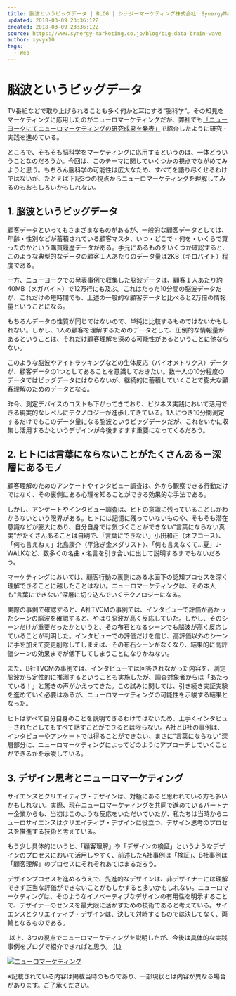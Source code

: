 ```yaml
---
title: 脳波というビッグデータ | BLOG | シナジーマーケティング株式会社　SynergyMarketing
updated: 2018-03-09 23:36:12Z
created: 2018-03-09 23:36:12Z
source: https://www.synergy-marketing.co.jp/blog/big-data-brain-wave
author: xyvyx10
tags:
  - Web
---
```


# 脳波というビッグデータ

TV番組などで取り上げられることも多く何かと耳にする“脳科学”。その知見をマーケティングに応用したのがニューロマーケティングだが、弊社でも[「ニューヨークにてニューロマーケティングの研究成果を発表」](https://www.synergy-marketing.co.jp/company/business/technology/neuromarketing/)で紹介したように研究・実践を進めている。

ところで、そもそも脳科学をマーケティングに応用するというのは、一体どういうことなのだろうか。今回は、このテーマに関していくつかの視点でながめてみようと思う。もちろん脳科学の可能性は広大なため、すべてを語り尽くせるわけではないが、たとえば下記3つの視点からニューロマーケティングを理解してみるのもおもしろいかもしれない。

## 1. 脳波というビッグデータ

顧客データといってもさまざまなものがあるが、一般的な顧客データとしては、年齢・性別などが蓄積されている顧客マスタ、いつ・どこで・何を・いくらで買ったのかという購買履歴データがある。手元にあるものをいくつか確認すると、このような典型的なデータの顧客１人あたりのデータ量は2KB（キロバイト）程度である。

一方、ニューヨークでの発表事例で収集した脳波データは、顧客１人あたり約40MB（メガバイト）で12万行にも及ぶ。これはたった10分間の脳波データだが、これだけの短時間でも、上述の一般的な顧客データと比べると2万倍の情報量ということになる。

もちろんデータの性質が同じではないので、単純に比較するものではないかもしれない。しかし、1人の顧客を理解するためのデータとして、圧倒的な情報量があるということは、それだけ顧客理解を深める可能性があるということに他ならない。

このような脳波やアイトラッキングなどの生体反応（バイオメトリクス）データが、顧客データの1つとしてあることを意識しておきたい。数十人の10分程度のデータではビッグデータにはならないが、継続的に蓄積していくことで膨大な顧客理解のためのデータとなる。

昨今、測定デバイスのコストも下がってきており、ビジネス実践において活用できる現実的なレベルにテクノロジーが進歩してきている。1人につき10分間測定するだけでもこのデータ量になる脳波というビッグデータだが、これをいかに収集し活用するかというデザインが今後ますます重要になってくるだろう。

## 2. ヒトには言葉にならないことがたくさんある－深層にあるモノ

顧客理解のためのアンケートやインタビュー調査は、外から観察できる行動だけではなく、その裏側にある心理を知ることができる効果的な手法である。

しかし、アンケートやインタビュー調査は、ヒトの意識に残っていることしかわからないという限界がある。ヒトには記憶に残っていないものや、そもそも潜在意識などが膨大にあり、自分自身では気づくことができない“言葉にならない真実”がたくさんあることは自明で、「言葉にできない」小田和正（オフコース）、「何も言えねぇ」北島康介（平泳ぎ金メダリスト）、「何も言えなくて…夏」J-WALKなど、数多くの名曲・名言を引き合いに出して説明するまでもないだろう。

マーケティングにおいては、顧客行動の裏側にある水面下の認知プロセスを深く理解できることに越したことはない。ニューロマーケティングは、その本人も“言葉にできない”深層に切り込んでいくテクノロジーになる。

実際の事例で確認すると、A社TVCMの事例では、インタビューで評価が高かったシーンの脳波を確認すると、やはり脳波が高く反応していた。しかし、そのシーンだけが重要だったかというと、その布石となるシーンでも脳波が高く反応していることが判明した。インタビューでの評価だけを信じ、高評価以外のシーンに手を加えて変更削除してしまえば、その布石シーンがなくなり、結果的に高評価シーンの効果までが低下してしまうことになりかねない。

また、B社TVCMの事例では、インタビューでは回答されなかった内容を、測定脳波から定性的に推測するということも実施したが、調査対象者からは「あたっている！」と驚きの声がかえってきた。この試みに関しては、引き続き実証実験を進めていく必要はあるが、ニューロマーケティングの可能性を示唆する結果となった。

ヒトはすべて自分自身のことを説明できるわけではないため、上手くインタビューされたとしてもすべて話すことができるとは限らない。A社とB社の事例は、インタビューやアンケートでは得ることができない、まさに“言葉にならない”深層部分に、ニューロマーケティングによってどのようにアプローチしていくことができるかを示唆している。

## 3. デザイン思考とニューロマーケティング

サイエンスとクリエイティブ・デザインは、対極にあると思われている方も多いかもしれない。実際、現在ニューロマーケティングを共同で進めているパートナー企業からも、当初はこのような反応をいただいていたが、私たちは当時からニューロサイエンスはクリエイティブ・デザインに役立つ、デザイン思考のプロセスを推進する技術と考えている。

もう少し具体的にいうと、「顧客理解」や「デザインの検証」というようなデザインのプロセスにおいて活用しやすく、前述したA社事例は「検証」、B社事例は「顧客理解」のプロセスにそれぞれあてはまるだろう。

デザインプロセスを進めるうえで、先進的なデザインは、非デザイナーには理解できず正当な評価ができないことがもしかすると多いかもしれない。ニューロマーケティングは、そのようなイノベーティブなデザインの有用性を明示することで、デザイナーのセンスを最大限に活かすための技術であると考えている。サイエンスとクリエイティブ・デザインは、決して対峙するものでは決してなく、両輪となるものである。

 以上、3つの視点でニューロマーケティングを説明したが、今後は具体的な実践事例をブログで紹介できればと思う。
[(L)](https://www.synergy-marketing.co.jp/rd.php?aid=a5694660a358d0)

[![ニューロマーケティング](../_resources/3ae0d626532cc7c5fdda343abd1043ec.jpg)](https://www.synergy-marketing.co.jp/rd.php?aid=a5694660a358d0)

※記載されている内容は掲載当時のものであり、一部現状とは内容が異なる場合があります。ご了承ください。